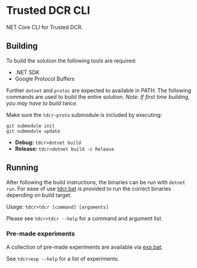 # Trusted DCR CLI
NET Core CLI for Trusted DCR.

## Building
To build the solution the following tools are required:
* .NET SDK
* Google Protocol Buffers

Further `dotnet` and `protoc` are expected to available in PATH. The following commands are used to build the entire solution. *Note: If first time building, you may have to build twice.*

Make sure the `tdcr-proto` submodule is included by executing:
```
git submodule init
git submodule update
```

* **Debug:** `tdcr>dotnet build`
* **Release:** `tdcr>dotnet build -c Release`

## Running
After following the build instructions, the binaries can be run with `dotnet run`.
For ease of use [tdcr.bat](https://github.com/trusted-dcr/tdcr/tdcr.bat) is provided to run the correct binaries depending on build target.

Usage: `tdcr>tdcr [command] [arguments]`

Please see `tdcr>tdcr --help` for a command and argument list.

### Pre-made experiments
A collection of pre-made experiments are available via [exp.bat](https://github.com/trusted-dcr/tdcr/exp.bat).

See `tdcr>exp --help` for a list of experiments.
